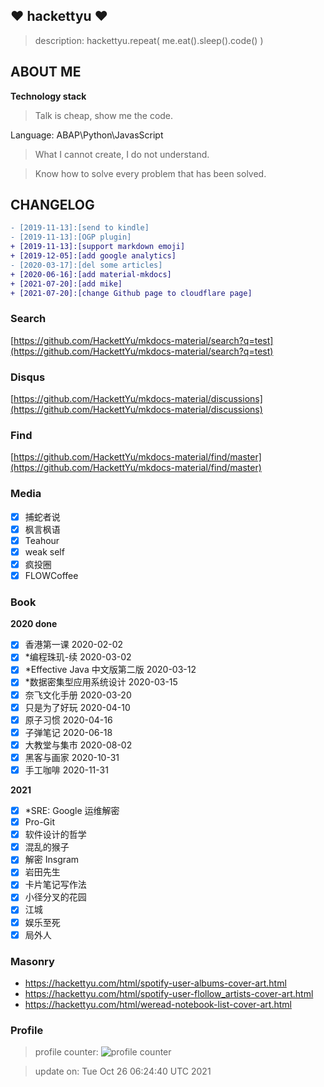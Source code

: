 ## :heart: hackettyu :heart:

> description: hackettyu.repeat( me.eat().sleep().code() )

## ABOUT ME

**Technology stack**

> Talk is cheap, show me the code.

Language: ABAP\Python\JavasScript

> What I cannot create, I do not understand.

> Know how to solve every problem that has been solved.

## CHANGELOG

``` diff
- [2019-11-13]:[send to kindle]
- [2019-11-13]:[OGP plugin]
+ [2019-11-13]:[support markdown emoji]
+ [2019-12-05]:[add google analytics]
- [2020-03-17]:[del some articles]
+ [2020-06-16]:[add material-mkdocs]
+ [2021-07-20]:[add mike]
+ [2021-07-20]:[change Github page to cloudflare page]
```

### Search

[https://github.com/HackettYu/mkdocs-material/search?q=test](https://github.com/HackettYu/mkdocs-material/search?q=test)

### Disqus

[https://github.com/HackettYu/mkdocs-material/discussions](https://github.com/HackettYu/mkdocs-material/discussions)

### Find

[https://github.com/HackettYu/mkdocs-material/find/master](https://github.com/HackettYu/mkdocs-material/find/master)

### Media

* [X] 捕蛇者说
* [X] 枫言枫语
* [X] Teahour
* [X] weak self
* [X] 疯投圈
* [X] FLOWCoffee

### Book

**2020 done**

- [x] 香港第一课                   2020-02-02
- [x] *编程珠玑-续                  2020-03-02
- [x] *Effective Java 中文版第二版  2020-03-12
- [x] *数据密集型应用系统设计        2020-03-15
- [x] 奈飞文化手册                 2020-03-20
- [x] 只是为了好玩                 2020-04-10
- [x] 原子习惯                     2020-04-16
- [X] 子弹笔记                     2020-06-18
- [X] 大教堂与集市                 2020-08-02
- [X] 黑客与画家 2020-10-31
- [X] 手工咖啡 2020-11-31

**2021**
                
- [X] *SRE: Google 运维解密         
- [X] Pro-Git
- [X] 软件设计的哲学
- [X] 混乱的猴子
- [X] 解密 Insgram
- [X] 岩田先生
- [X] 卡片笔记写作法
- [X] 小径分叉的花园
- [X] 江城
- [X] 娱乐至死
- [X] 局外人

### Masonry

- <https://hackettyu.com/html/spotify-user-albums-cover-art.html>
- <https://hackettyu.com/html/spotify-user-flollow_artists-cover-art.html>
- <https://hackettyu.com/html/weread-notebook-list-cover-art.html>

### Profile 

> profile counter: ![profile counter](https://komarev.com/ghpvc/?username=hackettyu&color=grey)


> update on: Tue Oct 26 06:24:40 UTC 2021 

